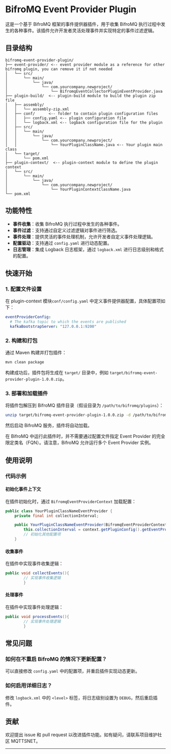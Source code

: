 # BifroMQ Event Provider Plugin

这是一个基于 BifroMQ 框架的事件提供器插件，用于收集 BifroMQ 执行过程中发生的各种事件。该插件允许开发者灵活处理事件并实现特定的事件过滤逻辑。

## 目录结构

```plaintext
bifromq-event-provider-plugin/
├── event-provider/ <-- event provider module as a reference for other bifromq plugin, you can remove it if not needed
│   └── src/
│       └── main/
│           └── java/
│               └── com.yourcompany.newproject/
│                   └── BifromqEventCollectorPluginEventProvider.java
├── plugin-build/  <-- plugin-build module to build the plugin zip file
│   ├── assembly/
│   │   └── assembly-zip.xml
│   ├── conf/      <-- folder to contain plugin configuration files
│   │   ├── config.yaml <-- plugin configuration file
│   │   └── logback.xml <-- logback configuration file for the plugin
│   ├── src/
│   │   └── main/
│   │       └── java/
│   │           └── com.yourcompany.newproject/
│   │               └── YourPluginClassName.java <-- Your plugin main class
│   └── target/
│       └── pom.xml
├── plugin-context/  <-- plugin-context module to define the plugin context
│   └── src/
│       └── main/
│           └── java/
│               └── com.yourcompany.newproject/
│                   └── YourPluginContextClassName.java
└── pom.xml
```

## 功能特性

- **事件收集**：收集 BifroMQ 执行过程中发生的各种事件。
- **事件过滤**：支持通过自定义过滤逻辑对事件进行筛选。
- **事件处理**：提供灵活的事件处理机制，允许开发者自定义事件处理逻辑。
- **配置驱动**：支持通过 `config.yaml` 进行动态配置。
- **日志管理**：集成 Logback 日志框架，通过 `logback.xml` 进行日志级别和格式的配置。

## 快速开始

### 1. 配置文件设置

在 plugin-context 模块`conf/config.yaml` 中定义事件提供器配置，具体配置项如下：

```yaml
eventProviderConfig:
  # The kafka topic to which the events are published
  kafkaBootstrapServer: "127.0.0.1:9200"
```

### 2. 构建和打包

通过 Maven 构建并打包插件：

```bash
mvn clean package
```

构建成功后，插件包将生成在 `target/` 目录中，例如 `target/bifromq-event-provider-plugin-1.0.0.zip`。

### 3. 部署和加载插件

将插件包解压到 BifroMQ 插件目录（假设目录为 `/path/to/bifromq/plugins`）：

```bash
unzip target/bifromq-event-provider-plugin-1.0.0.zip -d /path/to/bifromq/plugins/
```

然后启动 BifroMQ 服务，插件将自动加载。

在 BifroMQ 中运行此插件时，并不需要通过配置文件指定 Event Provider 的完全限定类名（FQN）。请注意，BifroMQ 允许运行多个 Event
Provider 实例。

## 使用说明

### 代码示例

#### 初始化事件上下文

在插件初始化时，通过 `BifromqEventProviderContext` 加载配置：

```java
public class YourPluginClassNameEventProvider {
    private final int collectionInterval;

    public YourPluginClassNameEventProvider(BifromqEventProviderContext context) {
        this.collectionInterval = context.getPluginConfig().getEventProviderConfig().getCollectionInterval();
        // 初始化其他配置项
    }
```

#### 收集事件

在插件中实现事件收集逻辑：

```java
public void collectEvents(){
        // 实现事件收集逻辑
        }
```

#### 处理事件

在插件中实现事件处理逻辑：

```java
public void processEvents(){
        // 实现事件处理逻辑
        }
```

## 常见问题

### 如何在不重启 BifroMQ 的情况下更新配置？

可以直接修改 `config.yaml` 中的配置项，并重启插件实现动态更新。

### 如何启用详细日志？

修改 `logback.xml` 中的 `<level>` 标签，将日志级别设置为 `DEBUG`，然后重启插件。

## 贡献

欢迎提出 issue 和 pull request 以改进插件功能。如有疑问，请联系项目维护社区 MQTTSNET。

--- 

